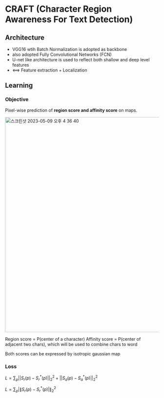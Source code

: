 # CRAFT (Character Region Awareness For Text Detection)

## Architecture
  
  - VGG16 wtih Batch Normalization is adopted as backbone
  - also adopted Fully Convolutional Networks (FCN)
  - U-net like architecture is used to reflect both shallow and deep level features
  - <==> Feature extraction + Localization
## Learning

### Objective
Pixel-wise prediction of **region score and affinity score** on maps.

<img width="702" alt="스크린샷 2023-05-09 오후 4 36 40" src="https://github.com/1nilx2/Deep-Learning/assets/88100984/e8c6711a-752d-4634-8083-2199eba6ac57">

Region score = P(center of a character)
Affinity score = P(center of adjacent two chars), which will be used to combine chars to word

Both scores can be expressed by isotropic gaussian map 

### Loss

$L = \sum_p{||S_r(p) - S_{r}^{*}(p)||^{2}_{2} + ||S_a(p) - S_a^*(p)||^2_2}$


$L = \sum_p{ |\| S_r(p) - S_r^*(p) |\|^2_2 }$

